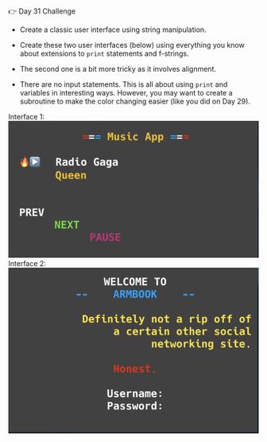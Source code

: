 👉 Day 31 Challenge

- Create a classic user interface using string manipulation.

- Create these two user interfaces (below) using everything you know about extensions to `print` statements and f-strings.

- The second one is a bit more tricky as it involves alignment.

- There are no input statements. This is all about using `print` and variables in interesting ways. However, you may want to create a subroutine to make the color changing easier (like you did on Day 29).

Interface 1:
![alt text](image.png)
Interface 2:
![alt text](image-1.png)
